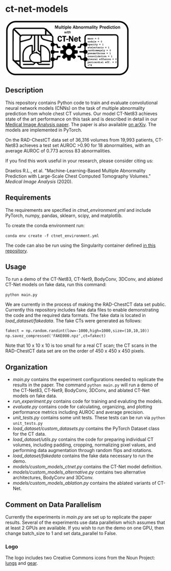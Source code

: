 # ct-net-models

![Logo](ct-net-models-logo-small.png)

## Description

This repository contains Python code to train and evaluate convolutional neural network models (CNNs)
on the task of multiple abnormality prediction from whole chest CT volumes.
Our model CT-Net83 achieves state of the art performance on this task
and is described in detail in our [Medical Image Analysis paper](https://doi.org/10.1016/j.media.2020.101857).
The paper is also available [on arXiv](https://arxiv.org/ftp/arxiv/papers/2002/2002.04752.pdf).
The models are implemented in PyTorch.

On the RAD-ChestCT data set of 36,316 volumes
from 19,993 patients, CT-Net83 achieves a test set AUROC >0.90 for 18 abnormalities,
with an average AUROC of 0.773 across 83 abnormalities. 

If you find this work useful in your research, please consider citing us:

Draelos R.L., et al. "Machine-Learning-Based Multiple Abnormality Prediction with Large-Scale Chest Computed Tomography Volumes." *Medical Image Analysis* (2020).

## Requirements

The requirements are specified in *ctnet_environment.yml* and include
PyTorch, numpy, pandas, sklearn, scipy, and matplotlib.

To create the conda environment run:

`conda env create -f ctnet_environment.yml`

The code can also be run using the Singularity container defined [in this repository](https://github.com/rachellea/research-container).

## Usage

To run a demo of the CT-Net83, CT-Net9, BodyConv, 3DConv, and ablated CT-Net models on
fake data, run this command:

`python main.py`

We are currently in the process of making the RAD-ChestCT data set public.
Currently this repository includes fake data files to enable demonstrating
the code and the required data formats. The fake data is located in *load_dataset/fakedata*.
The fake CTs were generated as follows: 

```
fakect = np.random.randint(low=-1000,high=1000,size=(10,10,10))
np.savez_compressed('FAKE000.npz',ct=fakect)
```

Note that 10 x 10 x 10 is too small for a real CT scan; the CT scans
in the RAD-ChestCT data set are on the order of 450 x 450 x 450 pixels.

## Organization

* *main.py* contains the experiment configurations needed to replicate the
results in the paper. The command `python main.py` will run a demo of the
CT-Net83, CT-Net9, BodyConv, 3DConv, and ablated CT-Net models on
fake data.
* *run_experiment.py* contains code for training and evaluting the models.
* *evaluate.py* contains code for calculating, organizing, and plotting performance
metrics including AUROC and average precision.
* *unit_tests.py* contains some unit tests. These tests can be run via `python unit_tests.py`
* *load_dataset/custom_datasets.py* contains the PyTorch Dataset class for the CT data.
* *load_dataset/utils.py* contains the code for preparing individual CT volumes, including
padding, cropping, normalizing pixel values, and performing data augmentation through
random flips and rotations.
* *load_dataset/fakedata* contains the fake data necessary to run the demo.
* *models/custom_models_ctnet.py* contains the CT-Net model definition.
* *models/custom_models_alternative.py* contains two alternative architectures,
BodyConv and 3DConv.
* *models/custom_models_ablation.py* contains the ablated variants of CT-Net.

## Comment on Data Parallelism

Currently the experiments in *main.py* are set up to replicate the paper results.
Several of the experiments use data parallelism which assumes that at least
2 GPUs are available. If you wish to run the demo on one GPU, then change batch_size to 1
and set data_parallel to False.

### Logo

The logo includes two Creative Commons icons from the Noun Project: [lungs](https://thenounproject.com/search/?q=chest+x+ray&i=945146) and
[gear](https://thenounproject.com/search/?q=AI&i=3092014).